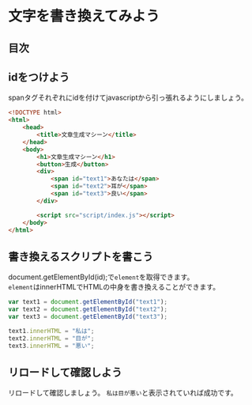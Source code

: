 # 文字を書き換えてみよう

## 目次
<!-- toc -->

## idをつけよう
spanタグそれぞれにidを付けてjavascriptから引っ張れるようにしましょう。
```html
<!DOCTYPE html>
<html>
    <head>
        <title>文章生成マシーン</title>
    </head>
    <body>
        <h1>文章生成マシーン</h1>
        <button>生成</button>
        <div>
            <span id="text1">あなたは</span>
            <span id="text2">耳が</span>
            <span id="text3">良い</span>
        </div>

        <script src="script/index.js"></script>
    </body>
</html>
```

## 書き換えるスクリプトを書こう
document.getElementById(id);で`element`を取得できます。  
`element`はinnerHTMLでHTMLの中身を書き換えることができます。
```javascript
var text1 = document.getElementById("text1");
var text2 = document.getElementById("text2");
var text3 = document.getElementById("text3");

text1.innerHTML = "私は";
text2.innerHTML = "目が";
text3.innerHTML = "悪い";
```

## リロードして確認しよう
リロードして確認しましょう。
`私は目が悪い`と表示されていれば成功です。